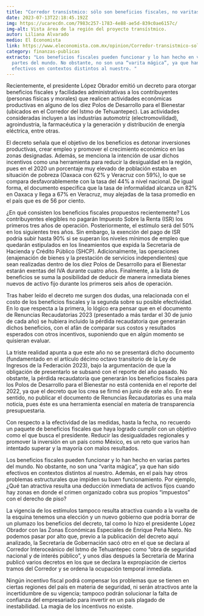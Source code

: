 ```yaml
---
title: "Corredor transístmico: sólo son beneficios fiscales, no varitas mágicas"
date: 2023-07-13T22:18:45.192Z
img: https://ucarecdn.com/7983c257-1783-4e88-ae5d-839c0ae6157c/
img-alt: Vista área de la región del proyecto transístmico.
autor: Liliana Alvarado
medio: El Economista
link: https://www.eleconomista.com.mx/opinion/Corredor-transistmico-solo-son-beneficios-fiscales-no-varitas-magicas-20230713-0094.html
category: finanzas-publicas
extracto: "Los beneficios fiscales pueden funcionar y lo han hecho en varias
  partes del mundo. No obstante, no son una “varita mágica”, ya que han sido
  efectivos en contextos distintos al nuestro. "
---
```

Recientemente, el presidente López Obrador emitió un decreto para otorgar beneficios fiscales y facilidades administrativas a los contribuyentes (personas físicas y morales) que realicen actividades económicas productivas en alguno de los diez Polos de Desarrollo para el Bienestar (ubicados en el Corredor del Istmo de Tehuantepec). Las actividades consideradas incluyen a las industrias automotriz (electromovilidad), agroindustria, la farmacéutica y la generación y distribución de energía eléctrica, entre otras.

El decreto señala que el objetivo de los beneficios es detonar inversiones productivas, crear empleo y promover el crecimiento económico en las zonas designadas. Además, se menciona la intención de usar dichos incentivos como una herramienta para reducir la desigualdad en la región, pues en el 2020 un porcentaje muy elevado de población estaba en situación de pobreza (Oaxaca con 62% y Veracruz con 59%), lo que se compara desfavorablemente con la tasa del 44% a nivel nacional. De igual forma, el documento especifica que la tasa de informalidad alcanza un 82% en Oaxaca y llega a 67% en Veracruz, muy alejadas de la tasa promedio en el país que es de 56 por ciento.

¿En qué consisten los beneficios fiscales propuestos recientemente? Los contribuyentes elegibles no pagarán Impuesto Sobre la Renta (ISR) los primeros tres años de operación. Posteriormente, el estímulo será del 50% en los siguientes tres años. Sin embargo, la exención del pago de ISR podría subir hasta 90% si se superan los niveles mínimos de empleo que quedarán estipulados en los lineamientos que expida la Secretaría de Hacienda y Crédito Público (SHCP). Adicionalmente, las operaciones (enajenación de bienes y la prestación de servicios independientes) que sean realizadas dentro de los diez Polos de Desarrollo para el Bienestar estarán exentas del IVA durante cuatro años. Finalmente, a la lista de beneficios se suma la posibilidad de deducir de manera inmediata bienes nuevos de activo fijo durante los primeros seis años de operación.

Tras haber leído el decreto me surgen dos dudas, una relacionada con el costo de los beneficios fiscales y la segunda sobre su posible efectividad. En lo que respecta a la primera, lo lógico era pensar que en el documento de Renuncias Recaudatorias 2023 (presentado a más tardar el 30 de junio de cada año) se hubiera incluido la pérdida recaudatoria que generarán dichos beneficios, con el afán de comparar sus costos y resultados esperados con otros incentivos, suponiendo que en algún momento se quisieran evaluar.

La triste realidad apunta a que este año no se presentará dicho documento (fundamentado en el artículo décimo octavo transitorio de la Ley de Ingresos de la Federación 2023), bajo la argumentación de que la obligación de presentarlo se subsanó con el reporte del año pasado. No obstante, la pérdida recaudatoria que generarán los beneficios fiscales para los Polos de Desarrollo para el Bienestar no está contenida en el reporte del 2022, ya que el decreto que los crea se firmó en junio de este año. En ese sentido, no publicar el documento de Renuncias Recaudatorias es una mala noticia, pues éste es una herramienta esencial en materia de transparencia presupuestaria.

Con respecto a la efectividad de las medidas, hasta la fecha, no recuerdo un paquete de beneficios fiscales que haya logrado cumplir con un objetivo como el que busca el presidente. Reducir las desigualdades regionales y promover la inversión en un país como México, es un reto que varios han intentado superar y la mayoría con malos resultados.

Los beneficios fiscales pueden funcionar y lo han hecho en varias partes del mundo. No obstante, no son una “varita mágica”, ya que han sido efectivos en contextos distintos al nuestro. Además, en el país hay otros problemas estructurales que impiden su buen funcionamiento. Por ejemplo, ¿Qué tan atractiva resulta una deducción inmediata de activos fijos cuando hay zonas en donde el crimen organizado cobra sus propios “impuestos” con el derecho de piso?

La vigencia de los estímulos tampoco resulta atractiva cuando a la vuelta de la esquina tenemos una elección y un nuevo gobierno que podría borrar de un plumazo los beneficios del decreto, tal como lo hizo el presidente López Obrador con las Zonas Económicas Especiales de Enrique Peña Nieto. No podemos pasar por alto que, previo a la publicación del decreto aquí analizado, la Secretaría de Gobernación sacó otro en el que se declara al Corredor Interoceánico del Istmo de Tehuantepec como “obra de seguridad nacional y de interés público”, y unos días después la Secretaría de Marina publicó varios decretos en los que se declara la expropiación de ciertos tramos del Corredor y se ordena la ocupación temporal inmediata.

Ningún incentivo fiscal podrá compensar los problemas que se tienen en ciertas regiones del país en materia de seguridad, ni serán atractivos ante la incertidumbre de su vigencia; tampoco podrán solucionar la falta de confianza del empresariado para invertir en un país plagado de inestabilidad. La magia de los incentivos no existe.